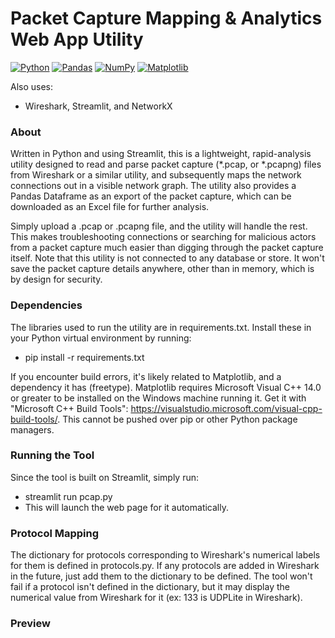 # Packet Capture Mapping & Analytics Web App Utility

[![Python](https://img.shields.io/badge/Python-3776AB?logo=python&logoColor=fff)](#) [![Pandas](https://img.shields.io/badge/Pandas-150458?logo=pandas&logoColor=fff)](#) [![NumPy](https://img.shields.io/badge/NumPy-4DABCF?logo=numpy&logoColor=fff)](#) [![Matplotlib](https://custom-icon-badges.demolab.com/badge/Matplotlib-71D291?logo=matplotlib&logoColor=fff)](#)

Also uses:
+ Wireshark, Streamlit, and NetworkX


### About
Written in Python and using Streamlit, this is a lightweight, rapid-analysis utility designed to read and parse packet capture (*.pcap, or *.pcapng) files from Wireshark or a similar utility, and subsequently maps the network connections out in a visible network graph. The utility also provides a Pandas Dataframe as an export of the packet capture, which can be downloaded as an Excel file for further analysis.

Simply upload a .pcap or .pcapng file, and the utility will handle the rest. This makes troubleshooting connections or searching for malicious actors from a packet capture much easier than digging through the packet capture itself. Note that this utility is not connected to any database or store. It won't save the packet capture details anywhere, other than in memory, which is by design for security.


### Dependencies
The libraries used to run the utility are in requirements.txt. Install these in your Python virtual environment by running:
+ pip install -r requirements.txt

If you encounter build errors, it's likely related to Matplotlib, and a dependency it has (freetype). Matplotlib requires Microsoft Visual C++ 14.0 or greater to be installed on the Windows machine running it. 
Get it with "Microsoft C++ Build Tools": 
https://visualstudio.microsoft.com/visual-cpp-build-tools/. This cannot be pushed over pip or other Python package managers.


### Running the Tool
Since the tool is built on Streamlit, simply run:
+ streamlit run pcap.py
+ This will launch the web page for it automatically.


### Protocol Mapping
The dictionary for protocols corresponding to Wireshark's numerical labels for them is defined in protocols.py. If any protocols are added in Wireshark in the future, just add them to the dictionary to be defined. The tool won't fail if a protocol isn't defined in the dictionary, but it may display the numerical value from Wireshark for it (ex: 133 is UDPLite in Wireshark).


### Preview
